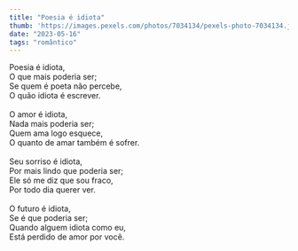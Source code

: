 ```yaml
---
title: "Poesia é idiota"
thumb: 'https://images.pexels.com/photos/7034134/pexels-photo-7034134.jpeg'
date: "2023-05-16"
tags: "romântico"
---
```

Poesia é idiota,  
O que mais poderia ser;  
Se quem é poeta não percebe,  
O quão idiota é escrever.  
<br />
O amor é idiota,  
Nada mais poderia ser;  
Quem ama logo esquece,  
O quanto de amar também é sofrer.  
<br />
Seu sorriso é idiota,  
Por mais lindo que poderia ser;  
Ele só me diz que sou fraco,  
Por todo dia querer ver.  
<br />
O futuro é idiota,  
Se é que poderia ser;  
Quando alguem idiota como eu,  
Está perdido de amor por você.  
